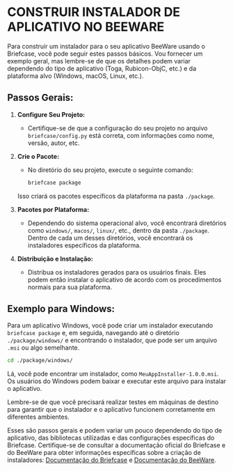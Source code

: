 # CONSTRUIR INSTALADOR DE APLICATIVO NO BEEWARE
Para construir um instalador para o seu aplicativo BeeWare usando o Briefcase, você pode seguir estes passos básicos. Vou fornecer um exemplo geral, mas lembre-se de que os detalhes podem variar dependendo do tipo de aplicativo (Toga, Rubicon-ObjC, etc.) e da plataforma alvo (Windows, macOS, Linux, etc.).

## Passos Gerais:
1. **Configure Seu Projeto:**
   - Certifique-se de que a configuração do seu projeto no arquivo `briefcase/config.py` está correta, com informações como nome, versão, autor, etc.

2. **Crie o Pacote:**
   - No diretório do seu projeto, execute o seguinte comando:

     ```bash
     briefcase package
     ```

   Isso criará os pacotes específicos da plataforma na pasta `./package`.

3. **Pacotes por Plataforma:**
   - Dependendo do sistema operacional alvo, você encontrará diretórios como `windows/`, `macos/`, `linux/`, etc., dentro da pasta `./package`. Dentro de cada um desses diretórios, você encontrará os instaladores específicos da plataforma.

4. **Distribuição e Instalação:**
   - Distribua os instaladores gerados para os usuários finais. Eles podem então instalar o aplicativo de acordo com os procedimentos normais para sua plataforma.

## Exemplo para Windows:
Para um aplicativo Windows, você pode criar um instalador executando `briefcase package` e, em seguida, navegando até o diretório `./package/windows/` e encontrando o instalador, que pode ser um arquivo `.msi` ou algo semelhante.

```bash
cd ./package/windows/
```

Lá, você pode encontrar um instalador, como `MeuAppInstaller-1.0.0.msi`. Os usuários do Windows podem baixar e executar este arquivo para instalar o aplicativo.

Lembre-se de que você precisará realizar testes em máquinas de destino para garantir que o instalador e o aplicativo funcionem corretamente em diferentes ambientes.

Esses são passos gerais e podem variar um pouco dependendo do tipo de aplicativo, das bibliotecas utilizadas e das configurações específicas do Briefcase. Certifique-se de consultar a documentação oficial do Briefcase e do BeeWare para obter informações específicas sobre a criação de instaladores: [Documentação do Briefcase](https://briefcase.readthedocs.io) e [Documentação do BeeWare](https://docs.beeware.org/en/latest/index.html).